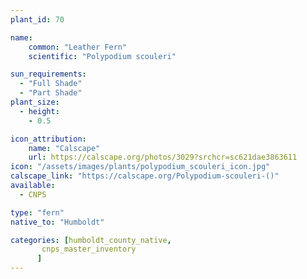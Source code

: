 ```yaml
---
plant_id: 70

name: 
    common: "Leather Fern"   
    scientific: "Polypodium scouleri"  

sun_requirements:
  - "Full Shade"
  - "Part Shade"
plant_size:
  - height: 
    - 0.5

icon_attribution: 
    name: "Calscape"
    url: https://calscape.org/photos/3029?srchcr=sc621dae3863611 
icon: "/assets/images/plants/polypodium_scouleri_icon.jpg" 
calscape_link: "https://calscape.org/Polypodium-scouleri-()"
available: 
  - CNPS

type: "fern"
native_to: "Humboldt"

categories: [humboldt_county_native,
       cnps_master_inventory
      ]
---
```


